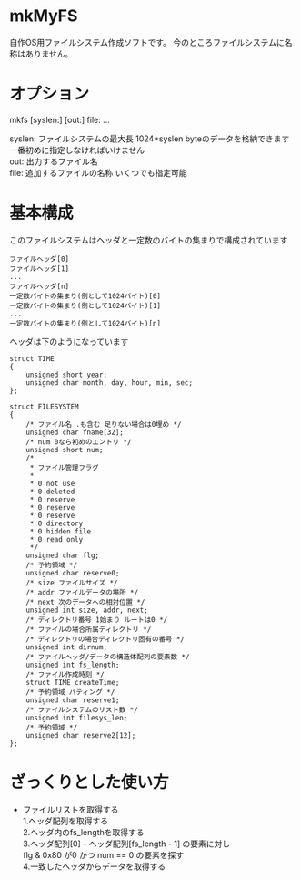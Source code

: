 # mkMyFS
自作OS用ファイルシステム作成ソフトです。
今のところファイルシステムに名称はありません。

# オプション
mkfs \[syslen:\] \[out:\] file: ...

syslen: ファイルシステムの最大長 1024\*syslen byteのデータを格納できます 一番初めに指定しなければいけません<br>
out: 出力するファイル名<br>
file: 追加するファイルの名称 いくつでも指定可能<br>

# 基本構成
このファイルシステムはヘッダと一定数のバイトの集まりで構成されています
```
ファイルヘッダ[0]
ファイルヘッダ[1]
...
ファイルヘッダ[n]
一定数バイトの集まり(例として1024バイト)[0]
一定数バイトの集まり(例として1024バイト)[1]
...
一定数バイトの集まり(例として1024バイト)[n]
```

ヘッダは下のようになっています

```
struct TIME
{
	unsigned short year;
	unsigned char month, day, hour, min, sec;
};

struct FILESYSTEM
{
	/* ファイル名 .も含む 足りない場合は0埋め */
	unsigned char fname[32];
	/* num 0なら初めのエントリ */
	unsigned short num;
	/*
	 * ファイル管理フラグ
	 *
	 * 0 not use
	 * 0 deleted
	 * 0 reserve
	 * 0 reserve
	 * 0 reserve
	 * 0 directory
	 * 0 hidden file
	 * 0 read only
	 */
	unsigned char flg;
	/* 予約領域 */
	unsigned char reserve0;
	/* size ファイルサイズ */
	/* addr ファイルデータの場所 */
	/* next 次のデータへの相対位置 */
	unsigned int size, addr, next;
	/* ディレクトリ番号 1始まり ルートは0 */
	/* ファイルの場合所属ディレクトリ */
	/* ディレクトリの場合ディレクトリ固有の番号 */
	unsigned int dirnum;
	/* ファイルヘッダ/データの構造体配列の要素数 */
	unsigned int fs_length;
	/* ファイル作成時刻 */
	struct TIME createTime;
	/* 予約領域 パティング */
	unsigned char reserve1;
	/* ファイルシステムのリスト数 */
	unsigned int filesys_len;
	/* 予約領域 */
	unsigned char reserve2[12];
};
```

# ざっくりとした使い方<br>

* ファイルリストを取得する<br>
1.ヘッダ配列を取得する<br>
2.ヘッダ内のfs_lengthを取得する<br>
3.ヘッダ配列[0] - ヘッダ配列[fs_length - 1] の要素に対し<br>
  flg & 0x80 が0 かつ num == 0 の要素を探す<br>
4.一致したヘッダからデータを取得する<br>
